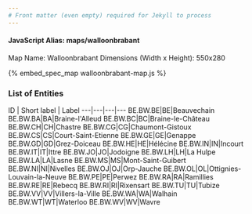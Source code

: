 ```yaml
---
# Front matter (even empty) required for Jekyll to process
---
```


#### JavaScript Alias: maps/walloonbrabant

Map Name: Walloonbrabant
Dimensions (Width x Height): 550x280



{% embed_spec_map walloonbrabant-map.js %}

### List of Entities

ID | Short label | Label
---|---|---|---
BE.BW.BE|BE|Beauvechain
BE.BW.BA|BA|Braine-l'Alleud
BE.BW.BC|BC|Braine-le-Château
BE.BW.CH|CH|Chastre
BE.BW.CG|CG|Chaumont-Gistoux
BE.BW.CS|CS|Court-Saint-Etienne
BE.BW.GE|GE|Genappe
BE.BW.GD|GD|Grez-Doiceau
BE.BW.HE|HE|Hélécine
BE.BW.IN|IN|Incourt
BE.BW.IT|IT|Ittre
BE.BW.JO|JO|Jodoigne
BE.BW.LH|LH|La Hulpe
BE.BW.LA|LA|Lasne
BE.BW.MS|MS|Mont-Saint-Guibert
BE.BW.NI|NI|Nivelles
BE.BW.OJ|OJ|Orp-Jauche
BE.BW.OL|OL|Ottignies-Louvain-la-Neuve
BE.BW.PE|PE|Perwez
BE.BW.RA|RA|Ramillies
BE.BW.RE|RE|Rebecq
BE.BW.RI|RI|Rixensart
BE.BW.TU|TU|Tubize
BE.BW.VV|VV|Villers-la-Ville
BE.BW.WA|WA|Walhain
BE.BW.WT|WT|Waterloo
BE.BW.WV|WV|Wavre

